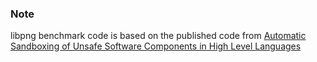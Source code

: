 ### Note 

libpng benchmark code is based on the published code from [Automatic Sandboxing of Unsafe Software Components in High Level Languages](https://www.lamowski.net/docs/Automatic_Sandboxing_of_Unsafe_Software_Components_in_High_Level_Languages.pdf)